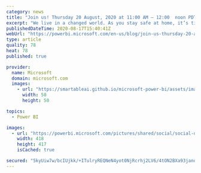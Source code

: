 ```yaml
---
category: news
title: "Join us! Thursday 20 August, 2020 at 11:00 AM – 12:00  noon PDT with Gil Raviv!"
excerpt: "We live in a changed world. As you stay safe at home, it’s time to power up your Power BI skills and join a walkthrough with Gil Raviv to build your own Power BI report that analyzes COVID-19 global spread."
publishedDateTime: 2020-08-17T15:40:41Z
webUrl: "https://powerbi.microsoft.com/en-us/blog/join-us-thursday-20-august-2020-at-1100-am-1200-noon-pdt-with-gil-raviv/"
type: article
quality: 78
heat: 78
published: true

provider:
  name: Microsoft
  domain: microsoft.com
  images:
    - url: "https://smartableai.github.io/microsoft-power-bi/assets/images/organizations/microsoft.com-50x50.jpg"
      width: 50
      height: 50

topics:
  - Power BI

images:
  - url: "https://powerbi.microsoft.com/pictures/shared/social/social-default-image.png"
    width: 418
    height: 417
    isCached: true

secured: "5kyUiw7w/bcIUjkk/+ITulryREQNeN4yot0NjRcrhj2LV6/4tON2BXa93janq3ccKlDn32RarC8afaln3Ri03ZQk75Gcyf1NMNmNi+Is5wZDuh8SgK7opRX9WQw/mo29KumgSF7iSD4T3AanY7AsDrhErGKd4oLEANMGTpLXzwxgBII0I8YLPWAubx5ES0lzdmiqi9D0yD43gNIhAt664QUTEhhnHt0d9X5Sm421ZqbTtw1lG5e9JEOyEVoyxHAsBAUL30TXuP5te4cSulXyUlAhOreD4Eud4ijR6QpMmFzGpZpUXtgjtzSXSTt6lgSU5r4XD0vSp5d0qRkETC0yyg==;cZ5PZB7DxmfZve1s7XLa6Q=="
---
```


